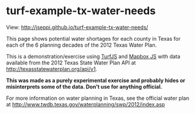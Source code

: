 # turf-example-tx-water-needs

View: http://jseppi.github.io/turf-example-tx-water-needs/

This page shows potential water shortages for each county in Texas for each of the 6 planning decades of the 2012 Texas Water Plan.

This is a demonstration/exercise using [TurfJS](http://turfjs.org/) and [Mapbox JS](https://www.mapbox.com/mapbox.js) with data available from the 2012 Texas State Water Plan API at http://texasstatewaterplan.org/api/v1. 

**This was made as a purely experimental exercise and probably hides or misinterprets some of the data. Don't use for anything official.**

For more information on water planning in Texas, see the official water plan at http://www.twdb.texas.gov/waterplanning/swp/2012/index.asp
